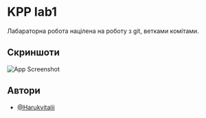 
# KPP lab1


Лабараторна робота націлена на роботу з git, ветками комітами.


## Скриншоти

![App Screenshot](https://i.imgur.com/LESmP7U.png)


## Автори

- [@Harukvitalii](https://www.github.com/Harukvitalii)
